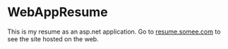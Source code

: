 # WebAppResume

This is my resume as an asp.net application. Go to [resume.somee.com](http://www.resume.somee.com/) to see the site hosted on the web.
